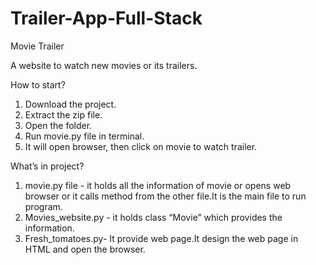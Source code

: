 # Trailer-App-Full-Stack

Movie Trailer

A website to watch new movies or its trailers.

How to start?

1. Download the project.
2. Extract the zip file.
3. Open the folder.
4. Run movie.py file in terminal.
5. It will open browser, then click on movie to watch trailer.

What’s in project?
1. movie.py file - it holds all the information of movie or opens web browser or it calls method from the other file.It is the main file to run program.
2. Movies_website.py - it holds class “Movie” which provides the information.
3. Fresh_tomatoes.py- It provide web page.It design the web page in HTML and open the browser.
